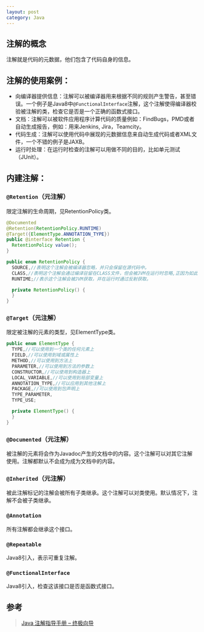 ```yaml
---
layout: post
category: Java
---
```


## 注解的概念
注解就是代码的元数据，他们包含了代码自身的信息。

## 注解的使用案例：

- 向编译器提供信息：注解可以被编译器用来根据不同的规则产生警告，甚至错误。一个例子是Java8中`@FunctionalInterface`注解，这个注解使得编译器校验被注解的类，检查它是否是一个正确的函数式接口。
- 文档：注解可以被软件应用程序计算代码的质量例如：FindBugs，PMD或者自动生成报告，例如：用来Jenkins, Jira，Teamcity。
- 代码生成：注解可以使用代码中展现的元数据信息来自动生成代码或者XML文件，一个不错的例子是JAXB。
- 运行时处理：在运行时检查的注解可以用做不同的目的，比如单元测试（JUnit）。

## 内建注解：

### `@Retention`（元注解）
限定注解的生命周期，见RetentionPolicy类。
```java
@Documented
@Retention(RetentionPolicy.RUNTIME)
@Target({ElementType.ANNOTATION_TYPE})
public @interface Retention {
  RetentionPolicy value();
}
```


```java
public enum RetentionPolicy {
  SOURCE,//表明这个注解会被编译器忽略，并只会保留在源代码中。
  CLASS,//表明这个注解会通过编译驻留在CLASS文件，但会被JVM在运行时忽略,正因为如此,其在运行时不可见。
  RUNTIME;//表示这个注解会被JVM获取，并在运行时通过反射获取。

  private RetentionPolicy() {
  }
}
```

### `@Target`（元注解）
限定被注解的元素的类型，见ElementType类。


```java
public enum ElementType {
  TYPE,//可以使用到一个类的任何元素上
  FIELD,//可以使用到域或属性上
  METHOD,//可以使用到方法上
  PARAMETER,//可以使用到方法的参数上
  CONSTRUCTOR,//可以使用到构造器上
  LOCAL_VARIABLE,//可以使用到局部变量上
  ANNOTATION_TYPE,//可以应用到其他注解上
  PACKAGE,//可以使用到包声明上
  TYPE_PARAMETER,
  TYPE_USE;

  private ElementType() {
  }
}
```
### `@Documented`（元注解）
被注解的元素将会作为Javadoc产生的文档中的内容。这个注解可以对其它注解使用。注解都默认不会成为成为文档中的内容。

### `@Inherited`（元注解）
被此注解标记的注解会被所有子类继承。这个注解可以对类使用。默认情况下，注解不会被子类继承。

### `@Annotation`
所有注解都会继承这个接口。

### `@Repeatable`
Java8引入，表示可重复注解。

### `@FunctionalInterface`
Java8引入，检查这该接口是否是函数式接口。

## 参考
> [Java 注解指导手册 – 终极向导](http://www.importnew.com/14227.html)




